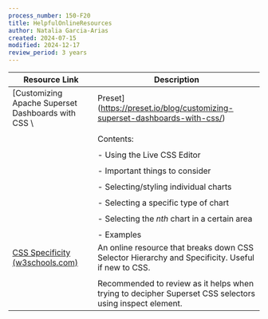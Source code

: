 ```yaml
---
process_number: 150-F20
title: HelpfulOnlineResources
author: Natalia Garcia-Arias
created: 2024-07-15
modified: 2024-12-17
review_period: 3 years
---
```


| Resource Link | Description |
| ------------- | ----------- |
| [Customizing Apache Superset Dashboards with CSS \ | Preset](https://preset.io/blog/customizing-superset-dashboards-with-css/) | This article provides a solid starting point for customizing superset dashboards. Expects some familiarity with CSS. |
|  |  |
|  | Contents: |
|  |  |
|  | - Using the Live CSS Editor |
|  |  |
|  | - Important things to consider |
|  |  |
|  | - Selecting/styling individual charts |
|  |  |
|  | - Selecting a specific type of chart |
|  |  |
|  | - Selecting the *nth* chart in a certain area |
|  |  |
|  | - Examples |
| [CSS Specificity (w3schools.com)](https://www.w3schools.com/css/css_specificity.asp) | An online resource that breaks down CSS Selector Hierarchy and Specificity. Useful if new to CSS. |
|  |  |
|  | Recommended to review as it helps when trying to decipher Superset CSS selectors using inspect element. |


